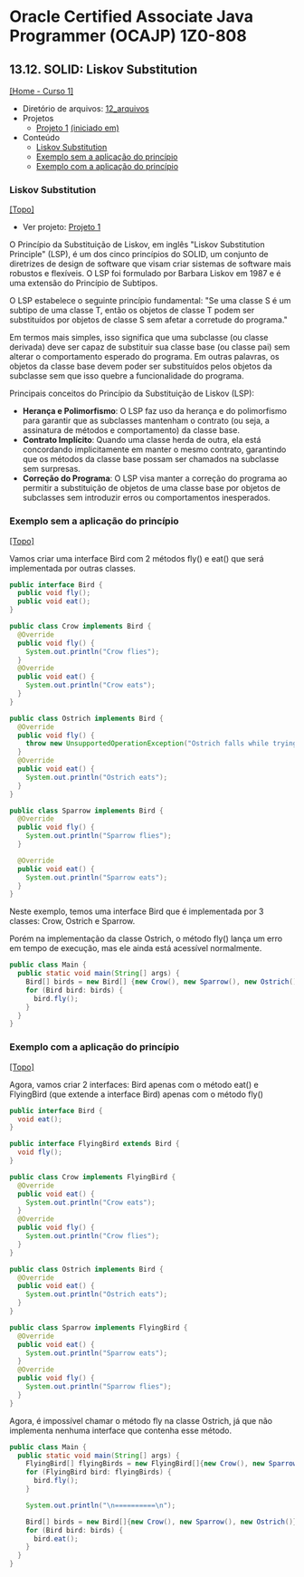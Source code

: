 # Oracle Certified Associate Java Programmer (OCAJP) 1Z0-808

## 13.12. SOLID: Liskov Substitution
[[Home - Curso 1]](../../README.md#curso-1)<br />

- Diretório de arquivos: [12_arquivos](./12_arquivos/)
- Projetos
  - [Projeto 1](./12_arquivos/proj_01/) [(iniciado em)](#liskov-substitution)
- Conteúdo
  - [Liskov Substitution](#liskov-substitution)
  - [Exemplo sem a aplicação do princípio](#exemplo-sem-a-aplicação-do-princípio)
  - [Exemplo com a aplicação do princípio](#exemplo-com-a-aplicação-do-princípio)

### Liskov Substitution
[[Topo]](#)<br />

- Ver projeto: [Projeto 1](./12_arquivos/proj_01/)

O Princípio da Substituição de Liskov, em inglês "Liskov Substitution Principle" (LSP), é um dos cinco princípios do SOLID, um conjunto de diretrizes de design de software que visam criar sistemas de software mais robustos e flexíveis. O LSP foi formulado por Barbara Liskov em 1987 e é uma extensão do Princípio de Subtipos.

O LSP estabelece o seguinte princípio fundamental: "Se uma classe S é um subtipo de uma classe T, então os objetos de classe T podem ser substituídos por objetos de classe S sem afetar a corretude do programa."

Em termos mais simples, isso significa que uma subclasse (ou classe derivada) deve ser capaz de substituir sua classe base (ou classe pai) sem alterar o comportamento esperado do programa. Em outras palavras, os objetos da classe base devem poder ser substituídos pelos objetos da subclasse sem que isso quebre a funcionalidade do programa.

Principais conceitos do Princípio da Substituição de Liskov (LSP):

- **Herança e Polimorfismo**: O LSP faz uso da herança e do polimorfismo para garantir que as subclasses mantenham o contrato (ou seja, a assinatura de métodos e comportamento) da classe base.
- **Contrato Implícito**: Quando uma classe herda de outra, ela está concordando implicitamente em manter o mesmo contrato, garantindo que os métodos da classe base possam ser chamados na subclasse sem surpresas.
- **Correção do Programa**: O LSP visa manter a correção do programa ao permitir a substituição de objetos de uma classe base por objetos de subclasses sem introduzir erros ou comportamentos inesperados.

### Exemplo sem a aplicação do princípio
[[Topo]](#)<br />

Vamos criar uma interface Bird com 2 métodos fly() e eat() que será implementada por outras classes.

```java
public interface Bird {
  public void fly();
  public void eat();
}

public class Crow implements Bird {
  @Override
  public void fly() {
    System.out.println("Crow flies");
  }
  @Override
  public void eat() {
    System.out.println("Crow eats");
  }
}

public class Ostrich implements Bird {
  @Override
  public void fly() {
    throw new UnsupportedOperationException("Ostrich falls while trying to fly");
  }
  @Override
  public void eat() {
    System.out.println("Ostrich eats");
  }
}

public class Sparrow implements Bird {
  @Override
  public void fly() {
    System.out.println("Sparrow flies");
  }

  @Override
  public void eat() {
    System.out.println("Sparrow eats");
  }
}
```

Neste exemplo, temos uma interface Bird que é implementada por 3 classes: Crow, Ostrich e Sparrow.

Porém na implementação da classe Ostrich, o método fly() lança um erro em tempo de execução, mas ele ainda está acessível normalmente.

```java
public class Main {
  public static void main(String[] args) {
    Bird[] birds = new Bird[] {new Crow(), new Sparrow(), new Ostrich()};
    for (Bird bird: birds) {
      bird.fly();
    }
  }
}
```

### Exemplo com a aplicação do princípio
[[Topo]](#)<br />

Agora, vamos criar 2 interfaces: Bird apenas com o método eat() e FlyingBird (que extende a interface Bird) apenas com o método fly()

```java
public interface Bird {
  void eat();
}

public interface FlyingBird extends Bird {
  void fly();
}

public class Crow implements FlyingBird {
  @Override
  public void eat() {
    System.out.println("Crow eats");
  }
  @Override
  public void fly() {
    System.out.println("Crow flies");
  }
}

public class Ostrich implements Bird {
  @Override
  public void eat() {
    System.out.println("Ostrich eats");
  }
}

public class Sparrow implements FlyingBird {
  @Override
  public void eat() {
    System.out.println("Sparrow eats");
  }
  @Override
  public void fly() {
    System.out.println("Sparrow flies");
  }
}
```

Agora, é impossível chamar o método fly na classe Ostrich, já que não implementa nenhuma interface que contenha esse método.

```java
public class Main {
  public static void main(String[] args) {
    FlyingBird[] flyingBirds = new FlyingBird[]{new Crow(), new Sparrow()};
    for (FlyingBird bird: flyingBirds) {
      bird.fly();
    }

    System.out.println("\n==========\n");

    Bird[] birds = new Bird[]{new Crow(), new Sparrow(), new Ostrich()};
    for (Bird bird: birds) {
      bird.eat();
    }
  }
}
```
